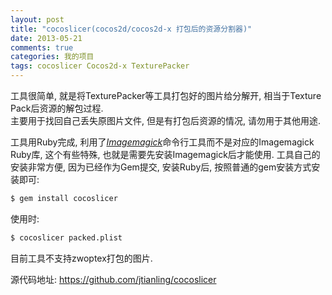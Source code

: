 ```yaml
---
layout: post
title: "cocoslicer(cocos2d/cocos2d-x 打包后的资源分割器)"
date: 2013-05-21
comments: true
categories: 我的项目
tags: cocoslicer Cocos2d-x TexturePacker
---
```


工具很简单, 就是将TexturePacker等工具打包好的图片给分解开, 相当于Texture Pack后资源的解包过程.  
主要用于找回自己丢失原图片文件, 但是有打包后资源的情况, 请勿用于其他用途.  

工具用Ruby完成, 利用了[*Imagemagick*](http://www.imagemagick.org/script/index.php)命令行工具而不是对应的Imagemagick Ruby库, 这个有些特殊, 也就是需要先安装Imagemagick后才能使用. 工具自己的安装非常方便, 因为已经作为Gem提交,  安装Ruby后, 按照普通的gem安装方式安装即可:  

~~~ bash
$ gem install cocoslicer
~~~

使用时:

~~~ bash
$ cocoslicer packed.plist
~~~

目前工具不支持zwoptex打包的图片.  

源代码地址: https://github.com/jtianling/cocoslicer
